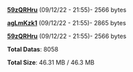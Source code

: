 [**59zQRHru**](/data/59zQRHru.txt) (09/12/22 - 21:55)- 2566 bytes

[**agLmKzk1**](/data/agLmKzk1.txt) (09/12/22 - 21:55)- 2865 bytes

[**59zQRHru**](/data/59zQRHru.txt) (09/12/22 - 21:55)- 2566 bytes

**Total Datas**: 8058

**Total Size**: 46.31 MB / 46.3 MB